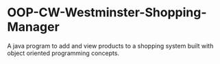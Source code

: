 # OOP-CW-Westminster-Shopping-Manager
A java program to add and view products to a shopping system built with object oriented programming concepts.
